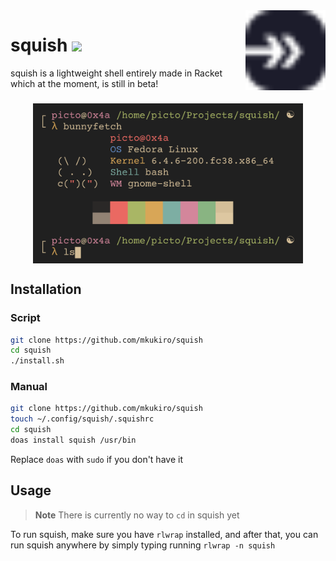 <img align="right" height="128" src=".meow/sqsh.svg">

# squish ![](https://nukocities.neocities.org/nuko/sets/cat325.gif)

squish is a lightweight shell entirely made in Racket which at the moment, is still in beta!
<h3 align="center">
 <img align="center" height="256" src=".meow/screenshot.png">
<h3>

## Installation

### Script

```bash
git clone https://github.com/mkukiro/squish
cd squish
./install.sh
```

### Manual

```bash
git clone https://github.com/mkukiro/squish
touch ~/.config/squish/.squishrc
cd squish
doas install squish /usr/bin
```

Replace `doas` with `sudo` if you don't have it

## Usage
> **Note**
> There is currently no way to `cd` in squish yet

To run squish, make sure you have `rlwrap` installed, and after that, you can run squish anywhere by simply typing running `rlwrap -n squish`

